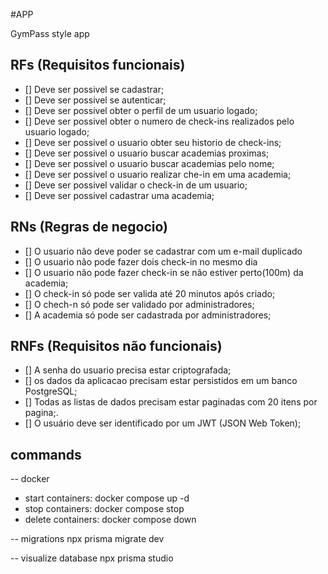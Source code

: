 #APP

GymPass style app

## RFs (Requisitos funcionais)
- [] Deve ser possivel se cadastrar;
- [] Deve ser possivel se autenticar;
- [] Deve ser possivel obter o perfil de um usuario logado;
- [] Deve ser possivel obter o numero de check-ins realizados pelo usuario logado;
- [] Deve ser possivel o usuario obter seu historio de check-ins;
- [] Deve ser possivel o usuario buscar academias proximas;
- [] Deve ser possivel o usuario buscar academias pelo nome;
- [] Deve ser possivel o usuario realizar che-in em uma academia;
- [] Deve ser possivel validar o check-in de um usuario;
- [] Deve ser possivel cadastrar uma academia;

## RNs (Regras de negocio)
- [] O usuario não deve poder se cadastrar com um e-mail duplicado
- [] O usuario não pode fazer dois check-in no mesmo dia 
- [] O usuario não pode fazer check-in se não estiver perto(100m) da academia;
- [] O check-in só pode ser valida até 20 minutos após criado;
- [] O chech-n só pode ser validado por administradores;
- [] A academia só pode ser cadastrada por administradores;


## RNFs (Requisitos não funcionais)
- [] A senha do usuario precisa estar criptografada;
- [] os dados da aplicacao precisam estar persistidos em um banco PostgreSQL;
- [] Todas as listas de dados precisam estar paginadas com 20 itens por pagina;.
- [] O usuário deve ser identificado por um JWT (JSON Web Token);


## commands
-- docker
- start  containers: docker compose up -d
- stop   containers: docker compose stop
- delete containers: docker compose down

-- migrations
npx prisma migrate dev

-- visualize database 
npx prisma studio



